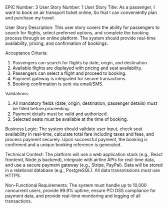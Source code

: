EPIC Number: 3
User Story Number: 1
User Story Title: As a passenger, I want to book an air transport ticket online, So that I can conveniently plan and purchase my travel.

User Story Description: This user story covers the ability for passengers to search for flights, select preferred options, and complete the booking process through an online platform. The system should provide real-time availability, pricing, and confirmation of bookings.

Acceptance Criteria:
1. Passengers can search for flights by date, origin, and destination.
2. Available flights are displayed with pricing and seat availability.
3. Passengers can select a flight and proceed to booking.
4. Payment gateway is integrated for secure transactions.
5. Booking confirmation is sent via email/SMS.

Validations:
1. All mandatory fields (date, origin, destination, passenger details) must be filled before proceeding.
2. Payment details must be valid and authorized.
3. Selected seats must be available at the time of booking.

Business Logic: The system should validate user input, check seat availability in real-time, calculate total fare including taxes and fees, and process payment securely. Upon successful payment, the booking is confirmed and a unique booking reference is generated.

Technical Context: The platform will use a web application stack (e.g., React frontend, Node.js backend), integrate with airline APIs for real-time data, and use a secure payment gateway (e.g., Stripe, PayPal). Data will be stored in a relational database (e.g., PostgreSQL). All data transmissions must use HTTPS.

Non-Functional Requirements: The system must handle up to 10,000 concurrent users, provide 99.9% uptime, ensure PCI DSS compliance for payment data, and provide real-time monitoring and logging of all transactions.